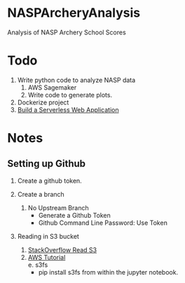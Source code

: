 # NASPArcheryAnalysis
Analysis of NASP Archery School Scores


# Todo

1. Write python code to analyze NASP data
    1. AWS Sagemaker
    2. Write code to generate plots.
2. Dockerize project
1. [Build a Serverless Web Application](https://aws.amazon.com/getting-started/projects/build-serverless-web-app-lambda-apigateway-s3-dynamodb-cognito/)

# Notes

## Setting up Github
1. Create a github token.
2. Create a branch

    1. No Upstream Branch
        * Generate a Github Token
        * Github Command Line Password: Use Token
3. Reading in S3 bucket
    1. [StackOverflow Read S3](https://stackoverflow.com/questions/48264656/load-s3-data-into-aws-sagemaker-notebook)
    2. [AWS Tutorial](https://aws.amazon.com/getting-started/tutorials/build-train-deploy-machine-learning-model-sagemaker/)    
    e. s3fs
        * pip install s3fs from within the jupyter notebook.
    